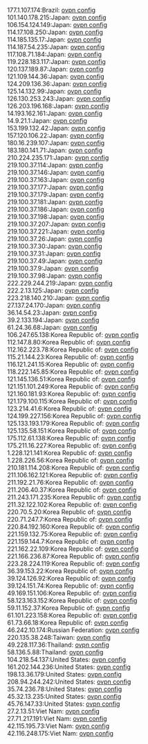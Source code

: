 177.1.107.174:Brazil: [ovpn config](vpn/177_1_107_174.ovpn)  
101.140.178.215:Japan: [ovpn config](vpn/101_140_178_215.ovpn)  
106.154.124.149:Japan: [ovpn config](vpn/106_154_124_149.ovpn)  
114.17.108.250:Japan: [ovpn config](vpn/114_17_108_250.ovpn)  
114.185.135.17:Japan: [ovpn config](vpn/114_185_135_17.ovpn)  
114.187.54.235:Japan: [ovpn config](vpn/114_187_54_235.ovpn)  
117.108.71.184:Japan: [ovpn config](vpn/117_108_71_184.ovpn)  
119.228.183.117:Japan: [ovpn config](vpn/119_228_183_117.ovpn)  
120.137.189.87:Japan: [ovpn config](vpn/120_137_189_87.ovpn)  
121.109.144.36:Japan: [ovpn config](vpn/121_109_144_36.ovpn)  
124.209.136.36:Japan: [ovpn config](vpn/124_209_136_36.ovpn)  
125.14.132.99:Japan: [ovpn config](vpn/125_14_132_99.ovpn)  
126.130.253.243:Japan: [ovpn config](vpn/126_130_253_243.ovpn)  
126.203.196.168:Japan: [ovpn config](vpn/126_203_196_168.ovpn)  
14.193.162.161:Japan: [ovpn config](vpn/14_193_162_161.ovpn)  
14.9.21.1:Japan: [ovpn config](vpn/14_9_21_1.ovpn)  
153.199.132.42:Japan: [ovpn config](vpn/153_199_132_42.ovpn)  
157.120.106.22:Japan: [ovpn config](vpn/157_120_106_22.ovpn)  
180.16.239.107:Japan: [ovpn config](vpn/180_16_239_107.ovpn)  
183.180.141.71:Japan: [ovpn config](vpn/183_180_141_71.ovpn)  
210.224.235.171:Japan: [ovpn config](vpn/210_224_235_171.ovpn)  
219.100.37.114:Japan: [ovpn config](vpn/219_100_37_114.ovpn)  
219.100.37.146:Japan: [ovpn config](vpn/219_100_37_146.ovpn)  
219.100.37.163:Japan: [ovpn config](vpn/219_100_37_163.ovpn)  
219.100.37.177:Japan: [ovpn config](vpn/219_100_37_177.ovpn)  
219.100.37.179:Japan: [ovpn config](vpn/219_100_37_179.ovpn)  
219.100.37.181:Japan: [ovpn config](vpn/219_100_37_181.ovpn)  
219.100.37.186:Japan: [ovpn config](vpn/219_100_37_186.ovpn)  
219.100.37.198:Japan: [ovpn config](vpn/219_100_37_198.ovpn)  
219.100.37.207:Japan: [ovpn config](vpn/219_100_37_207.ovpn)  
219.100.37.221:Japan: [ovpn config](vpn/219_100_37_221.ovpn)  
219.100.37.26:Japan: [ovpn config](vpn/219_100_37_26.ovpn)  
219.100.37.30:Japan: [ovpn config](vpn/219_100_37_30.ovpn)  
219.100.37.31:Japan: [ovpn config](vpn/219_100_37_31.ovpn)  
219.100.37.49:Japan: [ovpn config](vpn/219_100_37_49.ovpn)  
219.100.37.9:Japan: [ovpn config](vpn/219_100_37_9.ovpn)  
219.100.37.98:Japan: [ovpn config](vpn/219_100_37_98.ovpn)  
222.229.244.219:Japan: [ovpn config](vpn/222_229_244_219.ovpn)  
222.2.13.125:Japan: [ovpn config](vpn/222_2_13_125.ovpn)  
223.218.140.210:Japan: [ovpn config](vpn/223_218_140_210.ovpn)  
27.137.24.170:Japan: [ovpn config](vpn/27_137_24_170.ovpn)  
36.14.54.23:Japan: [ovpn config](vpn/36_14_54_23.ovpn)  
39.2.133.194:Japan: [ovpn config](vpn/39_2_133_194.ovpn)  
61.24.36.68:Japan: [ovpn config](vpn/61_24_36_68.ovpn)  
106.247.65.138:Korea Republic of: [ovpn config](vpn/106_247_65_138.ovpn)  
112.147.8.80:Korea Republic of: [ovpn config](vpn/112_147_8_80.ovpn)  
112.162.223.78:Korea Republic of: [ovpn config](vpn/112_162_223_78.ovpn)  
115.21.144.23:Korea Republic of: [ovpn config](vpn/115_21_144_23.ovpn)  
116.121.241.15:Korea Republic of: [ovpn config](vpn/116_121_241_15.ovpn)  
118.222.145.85:Korea Republic of: [ovpn config](vpn/118_222_145_85.ovpn)  
121.145.136.51:Korea Republic of: [ovpn config](vpn/121_145_136_51.ovpn)  
121.151.101.249:Korea Republic of: [ovpn config](vpn/121_151_101_249.ovpn)  
121.160.181.93:Korea Republic of: [ovpn config](vpn/121_160_181_93.ovpn)  
121.179.100.115:Korea Republic of: [ovpn config](vpn/121_179_100_115.ovpn)  
123.214.41.6:Korea Republic of: [ovpn config](vpn/123_214_41_6.ovpn)  
124.199.227.156:Korea Republic of: [ovpn config](vpn/124_199_227_156.ovpn)  
125.133.193.179:Korea Republic of: [ovpn config](vpn/125_133_193_179.ovpn)  
125.135.58.151:Korea Republic of: [ovpn config](vpn/125_135_58_151.ovpn)  
175.112.61.138:Korea Republic of: [ovpn config](vpn/175_112_61_138.ovpn)  
175.211.16.227:Korea Republic of: [ovpn config](vpn/175_211_16_227.ovpn)  
1.228.121.141:Korea Republic of: [ovpn config](vpn/1_228_121_141.ovpn)  
1.228.226.56:Korea Republic of: [ovpn config](vpn/1_228_226_56.ovpn)  
210.181.114.208:Korea Republic of: [ovpn config](vpn/210_181_114_208.ovpn)  
211.106.162.121:Korea Republic of: [ovpn config](vpn/211_106_162_121.ovpn)  
211.192.21.76:Korea Republic of: [ovpn config](vpn/211_192_21_76.ovpn)  
211.206.40.37:Korea Republic of: [ovpn config](vpn/211_206_40_37.ovpn)  
211.243.171.235:Korea Republic of: [ovpn config](vpn/211_243_171_235.ovpn)  
211.32.122.102:Korea Republic of: [ovpn config](vpn/211_32_122_102.ovpn)  
220.70.5.20:Korea Republic of: [ovpn config](vpn/220_70_5_20.ovpn)  
220.71.247.7:Korea Republic of: [ovpn config](vpn/220_71_247_7.ovpn)  
220.84.192.160:Korea Republic of: [ovpn config](vpn/220_84_192_160.ovpn)  
221.159.132.75:Korea Republic of: [ovpn config](vpn/221_159_132_75.ovpn)  
221.159.144.7:Korea Republic of: [ovpn config](vpn/221_159_144_7.ovpn)  
221.162.22.109:Korea Republic of: [ovpn config](vpn/221_162_22_109.ovpn)  
221.166.236.87:Korea Republic of: [ovpn config](vpn/221_166_236_87.ovpn)  
223.28.224.119:Korea Republic of: [ovpn config](vpn/223_28_224_119.ovpn)  
36.39.153.22:Korea Republic of: [ovpn config](vpn/36_39_153_22.ovpn)  
39.124.126.92:Korea Republic of: [ovpn config](vpn/39_124_126_92.ovpn)  
39.124.151.74:Korea Republic of: [ovpn config](vpn/39_124_151_74.ovpn)  
49.169.151.106:Korea Republic of: [ovpn config](vpn/49_169_151_106.ovpn)  
58.123.163.152:Korea Republic of: [ovpn config](vpn/58_123_163_152.ovpn)  
59.11.152.37:Korea Republic of: [ovpn config](vpn/59_11_152_37.ovpn)  
61.101.223.158:Korea Republic of: [ovpn config](vpn/61_101_223_158.ovpn)  
61.73.66.18:Korea Republic of: [ovpn config](vpn/61_73_66_18.ovpn)  
46.242.10.174:Russian Federation: [ovpn config](vpn/46_242_10_174.ovpn)  
220.135.38.248:Taiwan: [ovpn config](vpn/220_135_38_248.ovpn)  
49.228.117.36:Thailand: [ovpn config](vpn/49_228_117_36.ovpn)  
58.136.5.88:Thailand: [ovpn config](vpn/58_136_5_88.ovpn)  
104.218.54.137:United States: [ovpn config](vpn/104_218_54_137.ovpn)  
161.202.144.236:United States: [ovpn config](vpn/161_202_144_236.ovpn)  
198.13.36.179:United States: [ovpn config](vpn/198_13_36_179.ovpn)  
208.94.244.242:United States: [ovpn config](vpn/208_94_244_242.ovpn)  
35.74.236.78:United States: [ovpn config](vpn/35_74_236_78.ovpn)  
45.32.13.235:United States: [ovpn config](vpn/45_32_13_235.ovpn)  
45.76.147.33:United States: [ovpn config](vpn/45_76_147_33.ovpn)  
27.2.13.51:Viet Nam: [ovpn config](vpn/27_2_13_51.ovpn)  
27.71.217.191:Viet Nam: [ovpn config](vpn/27_71_217_191.ovpn)  
42.115.195.73:Viet Nam: [ovpn config](vpn/42_115_195_73.ovpn)  
42.116.248.175:Viet Nam: [ovpn config](vpn/42_116_248_175.ovpn)  
